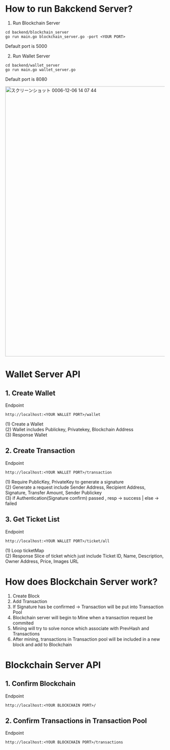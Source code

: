 # How to run Bakckend Server?

1. Run Blockchain Server
```
cd backend/blockchain_server
go run main.go blockchain_server.go -port <YOUR PORT> 
```
Default port is 5000

2. Run Wallet Server
```
cd backend/wallet_server
go run main.go wallet_server.go
```
Default port is 8080

<img width="850" alt="スクリーンショット 0006-12-06 14 07 44" src="https://github.com/user-attachments/assets/c5589188-8cc7-468d-ae8c-8e62b3ab15a8">

# Wallet Server API 
## 1. Create Wallet  
Endpoint
```
http://localhost:<YOUR WALLET PORT>/wallet
```
(1) Create a Wallet  
(2) Wallet includes Publickey, Privatekey, Blockchain Address  
(3) Response Wallet  

## 2. Create Transaction
Endpoint
```
http://localhost:<YOUR WALLET PORT>/transaction
```

(1) Require PublicKey, PrivateKey to generate a signature  
(2) Generate a request include Sender Address, Recipient Address, Signature, Transfer Amount, Sender Publickey  
(3) if Authentication(Signature confirm) passed , resp -> success | else -> failed  

## 3. Get Ticket List  
Endpoint
```
http://localhost:<YOUR WALLET PORT>/ticket/all
```
(1) Loop ticketMap  
(2) Response Slice of ticket which just include Ticket ID, Name, Description, Owner Address, Price, Images URL 

# How does Blockchain Server work?
1. Create Block  
2. Add Transaction  
3. If Signature has be confirmed -> Transaction will be put into Transaction Pool  
4. Blockchain server will begin to Mine when a transaction request be commited  
5. Mining will try to solve nonce which associate with PrevHash and Transactions  
6. After mining, transactions in Transaction pool will be included in a new block and add to Blockchain

# Blockchain Server API
## 1. Confirm Blockchain
Endpoint
```
http://localhost:<YOUR BLOCKCHAIN PORT>/
```
## 2. Confirm Transactions in Transaction Pool  
Endpoint
```
http://localhost:<YOUR BLOCKCHAIN PORT>/transactions
```


